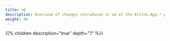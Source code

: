 ```yaml
---
title: v6
description: Overview of changes introduced in v6 of the Altinn.App.* packages.
weight: 96
---
```


{{% children description="true" depth="1" %}}